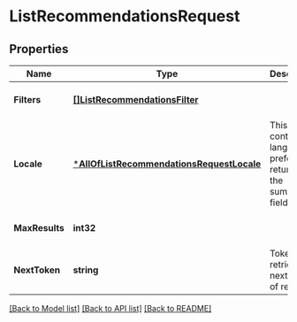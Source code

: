 # ListRecommendationsRequest

## Properties
Name | Type | Description | Notes
------------ | ------------- | ------------- | -------------
**Filters** | [**[]ListRecommendationsFilter**](ListRecommendationsFilter.md) |  | [optional] [default to null]
**Locale** | [***AllOfListRecommendationsRequestLocale**](AllOfListRecommendationsRequestLocale.md) | This will control the language of preference returned for the summary field. | [optional] [default to null]
**MaxResults** | **int32** |  | [optional] [default to 500]
**NextToken** | **string** | Token to retrieve the next page of results. | [optional] [default to null]

[[Back to Model list]](../README.md#documentation-for-models) [[Back to API list]](../README.md#documentation-for-api-endpoints) [[Back to README]](../README.md)

